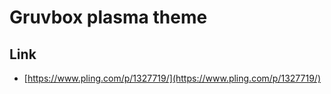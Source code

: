 

# Gruvbox plasma theme


## Link

* [https://www.pling.com/p/1327719/](https://www.pling.com/p/1327719/)
